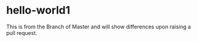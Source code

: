# hello-world1 
This is from the Branch of Master and will show differences upon raising a pull request.
